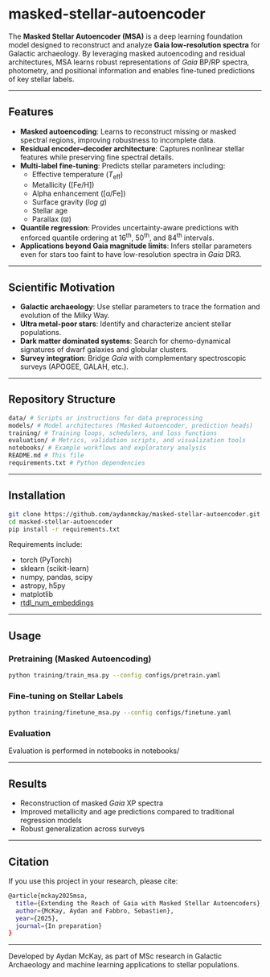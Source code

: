 # masked-stellar-autoencoder

The **Masked Stellar Autoencoder (MSA)** is a deep learning foundation model designed to reconstruct and analyze **Gaia low-resolution spectra** for Galactic archaeology. By leveraging masked autoencoding and residual architectures, MSA learns robust representations of *Gaia* BP/RP spectra, photometry, and positional information and enables fine-tuned predictions of key stellar labels.

---

## Features

- **Masked autoencoding**: Learns to reconstruct missing or masked spectral regions, improving robustness to incomplete data.  
- **Residual encoder–decoder architecture**: Captures nonlinear stellar features while preserving fine spectral details.  
- **Multi-label fine-tuning**: Predicts stellar parameters including:  
  - Effective temperature (*T*<sub>eff</sub>)  
  - Metallicity ([Fe/H])  
  - Alpha enhancement ([α/Fe])  
  - Surface gravity (*log g*)  
  - Stellar age
  - Parallax ($\varpi$)  
- **Quantile regression**: Provides uncertainty-aware predictions with enforced quantile ordering at 16<sup>th</sup>, 50<sup>th</sup>, and 84<sup>th</sup> intervals.  
- **Applications beyond Gaia magnitude limits**: Infers stellar parameters even for stars too faint to have low-resolution spectra in *Gaia* DR3.  

---

## Scientific Motivation

- **Galactic archaeology**: Use stellar parameters to trace the formation and evolution of the Milky Way.  
- **Ultra metal-poor stars**: Identify and characterize ancient stellar populations.  
- **Dark matter dominated systems**: Search for chemo-dynamical signatures of dwarf galaxies and globular clusters.  
- **Survey integration**: Bridge *Gaia* with complementary spectroscopic surveys (APOGEE, GALAH, etc.).  

---

## Repository Structure

```bash
data/ # Scripts or instructions for data preprocessing
models/ # Model architectures (Masked Autoencoder, prediction heads)
training/ # Training loops, schedulers, and loss functions
evaluation/ # Metrics, validation scripts, and visualization tools
notebooks/ # Example workflows and exploratory analysis
README.md # This file
requirements.txt # Python dependencies
```

---

## Installation

```bash
git clone https://github.com/aydanmckay/masked-stellar-autoencoder.git
cd masked-stellar-autoencoder
pip install -r requirements.txt
```

Requirements include:
* torch (PyTorch)
* sklearn (scikit-learn)
* numpy, pandas, scipy
* astropy, h5py
* matplotlib
* [rtdl_num_embeddings](https://github.com/yandex-research/rtdl-num-embeddings)

---

## Usage

### Pretraining (Masked Autoencoding)
```bash
python training/train_msa.py --config configs/pretrain.yaml
```
### Fine-tuning on Stellar Labels
```bash
python training/finetune_msa.py --config configs/finetune.yaml
```
### Evaluation

Evaluation is performed in notebooks in notebooks/

---

## Results

* Reconstruction of masked *Gaia* XP spectra
* Improved metallicity and age predictions compared to traditional regression models
* Robust generalization across surveys

---

## Citation
If you use this project in your research, please cite:
```bash
@article{mckay2025msa,
  title={Extending the Reach of Gaia with Masked Stellar Autoencoders},
  author={McKay, Aydan and Fabbro, Sebastien},
  year={2025},
  journal={In preparation}
}
```

---

Developed by Aydan McKay, as part of MSc research in Galactic Archaeology and machine learning applications to stellar populations.
